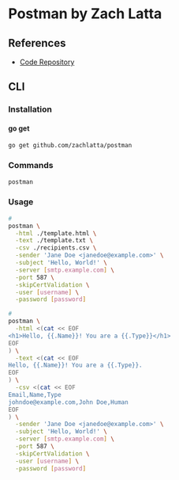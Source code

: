 # Postman by Zach Latta

## References

- [Code Repository](https://github.com/zachlatta/postman)

## CLI

### Installation

#### go get

```sh
go get github.com/zachlatta/postman
```

### Commands

```sh
postman
```

### Usage

```sh
#
postman \
  -html ./template.html \
  -text ./template.txt \
  -csv ./recipients.csv \
  -sender 'Jane Doe <janedoe@example.com>' \
  -subject 'Hello, World!' \
  -server [smtp.example.com] \
  -port 587 \
  -skipCertValidation \
  -user [username] \
  -password [password]

#
postman \
  -html <(cat << EOF
<h1>Hello, {{.Name}}! You are a {{.Type}}</h1>
EOF
) \
  -text <(cat << EOF
Hello, {{.Name}}! You are a {{.Type}}.
EOF
) \
  -csv <(cat << EOF
Email,Name,Type
johndoe@example.com,John Doe,Human
EOF
) \
  -sender 'Jane Doe <janedoe@example.com>' \
  -subject 'Hello, World!' \
  -server [smtp.example.com] \
  -port 587 \
  -skipCertValidation \
  -user [username] \
  -password [password]
```

